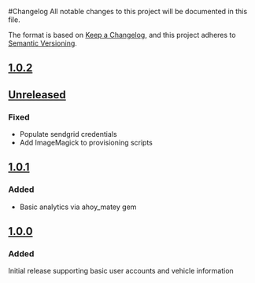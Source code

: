 #Changelog
All notable changes to this project will be documented in this file.

The format is based on [Keep a Changelog](https://keepachangelog.com/en/1.0.0/),
and this project adheres to [Semantic Versioning](https://semver.org/spec/v2.0.0.html).

## [1.0.2]
## [Unreleased]
### Fixed
- Populate sendgrid credentials
- Add ImageMagick to provisioning scripts

## [1.0.1]
### Added
- Basic analytics via ahoy_matey gem

## [1.0.0]
### Added
Initial release supporting basic user accounts and vehicle information

[Unreleased]: https://github.com/elepedus/krmb/compare/1.0.2...HEAD
[1.0.2]: https://github.com/elepedus/krmb/compare/1.0.2...1.0.1
[1.0.1]: https://github.com/elepedus/krmb/compare/1.0.1...1.0.0
[1.0.0]: https://github.com/elepedus/krmb/releases/tag/1.0.0